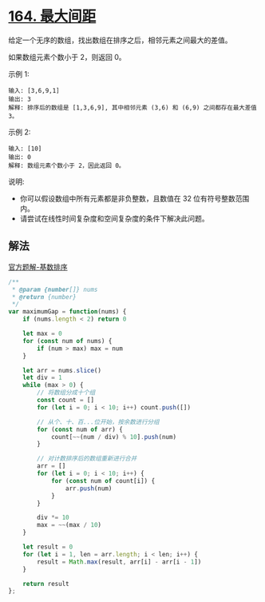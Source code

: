 # [164. 最大间距](https://leetcode-cn.com/problems/maximum-gap/)
给定一个无序的数组，找出数组在排序之后，相邻元素之间最大的差值。

如果数组元素个数小于 2，则返回 0。

示例 1:
```
输入: [3,6,9,1]
输出: 3
解释: 排序后的数组是 [1,3,6,9], 其中相邻元素 (3,6) 和 (6,9) 之间都存在最大差值 3。
```
示例 2:
```
输入: [10]
输出: 0
解释: 数组元素个数小于 2，因此返回 0。
```
说明:

* 你可以假设数组中所有元素都是非负整数，且数值在 32 位有符号整数范围内。
* 请尝试在线性时间复杂度和空间复杂度的条件下解决此问题。

## 解法
[官方题解-基数排序](https://leetcode-cn.com/problems/maximum-gap/solution/zui-da-jian-ju-by-leetcode/)
```js
/**
 * @param {number[]} nums
 * @return {number}
 */
var maximumGap = function(nums) {
    if (nums.length < 2) return 0

    let max = 0
    for (const num of nums) {
        if (num > max) max = num
    }

    let arr = nums.slice()
    let div = 1
    while (max > 0) {
        // 将数组分成十个组
        const count = []
        for (let i = 0; i < 10; i++) count.push([])

        // 从个、十、百...位开始，按余数进行分组
        for (const num of arr) {
            count[~~(num / div) % 10].push(num)
        }

        // 对计数排序后的数组重新进行合并
        arr = []
        for (let i = 0; i < 10; i++) {
            for (const num of count[i]) {
                arr.push(num)
            }
        }

        div *= 10
        max = ~~(max / 10)
    }

    let result = 0
    for (let i = 1, len = arr.length; i < len; i++) {
        result = Math.max(result, arr[i] - arr[i - 1])
    }

    return result
};
```
